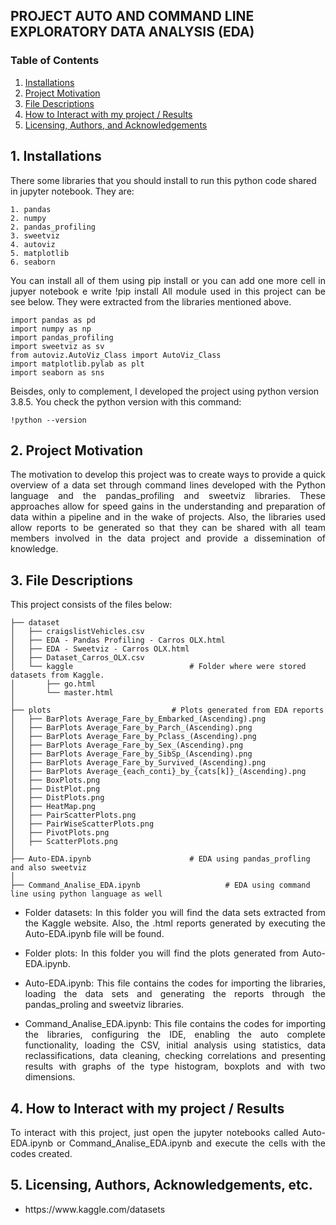 ## PROJECT AUTO AND COMMAND LINE EXPLORATORY DATA ANALYSIS (EDA)

### Table of Contents

1. [Installations](#installation)
2. [Project Motivation](#motivation)
3. [File Descriptions](#files)
4. [How to Interact with my project / Results](#results)
5. [Licensing, Authors, and Acknowledgements](#licensing)

## 1. Installations <a name="installation"></a>
There some libraries that you should install to run this python code shared in jupyter notebook. They are:

	1. pandas
	2. numpy
	2. pandas_profiling
	3. sweetviz
	4. autoviz
	5. matplotlib
	6. seaborn
		
<p align="justify">You can install all of them using pip install <librarie_name> or you can add one more cell in jupyer notebook e write !pip install <librarie_name>
All module used in this project can be see below. They were extracted from the libraries mentioned above.</p>

	import pandas as pd
	import numpy as np
	import pandas_profiling
	import sweetviz as sv
	from autoviz.AutoViz_Class import AutoViz_Class
	import matplotlib.pylab as plt
	import seaborn as sns
	
Beisdes, only to complement, I developed the project using python version 3.8.5. You check the python version with this command:

	!python --version	

## 2. Project Motivation<a name="motivation"></a>

<p align="justify">The motivation to develop this project was to create ways to provide a quick overview of a data set through command lines developed with the Python language and the pandas_profiling and sweetviz libraries. These approaches allow for speed gains in the understanding and preparation of data within a pipeline and in the wake of projects. Also, the libraries used allow reports to be generated so that they can be shared with all team members involved in the data project and provide a dissemination of knowledge.</p>

## 3. File Descriptions<a name="files"></a>

This project consists of the files below:

    ├── dataset																
	│   ├── craigslistVehicles.csv
	│   ├──	EDA - Pandas Profiling - Carros OLX.html	
	│   ├──	EDA - Sweetviz - Carros OLX.html
    │   ├── Dataset_Carros_OLX.csv           			
    │   └── kaggle							# Folder where were stored datasets from Kaggle.
    │       ├── go.html                      			
    │       └── master.html                  			
    │
	├── plots							# Plots generated from EDA reports      			
	│   ├── BarPlots Average_Fare_by_Embarked_(Ascending).png
	│   ├── BarPlots Average_Fare_by_Parch_(Ascending).png
	│   ├── BarPlots Average_Fare_by_Pclass_(Ascending).png
	│   ├── BarPlots Average_Fare_by_Sex_(Ascending).png
	│   ├── BarPlots Average_Fare_by_SibSp_(Ascending).png
	│   ├── BarPlots Average_Fare_by_Survived_(Ascending).png
	│   ├── BarPlots Average_{each_conti}_by_{cats[k]}_(Ascending).png
	│   ├── BoxPlots.png
	│   ├── DistPlot.png
	│   ├── DistPlots.png
	│   ├── HeatMap.png
	│   ├── PairScatterPlots.png
	│   ├── PairWiseScatterPlots.png
	│   ├── PivotPlots.png
	│   ├── ScatterPlots.png
	│
    ├── Auto-EDA.ipynb						# EDA using pandas_profling and also sweetviz	
	│
    ├── Command_Analise_EDA.ipynb					# EDA using command line using python language as well

<ul>		
<li><p align="justify">Folder datasets: In this folder you will find the data sets extracted from the Kaggle website. Also, the .html reports generated by executing the Auto-EDA.ipynb file will be found.</p>
<li><p align="justify">Folder plots: In this folder you will find the plots generated from Auto-EDA.ipynb.</p>

<li><p align="justify">Auto-EDA.ipynb: This file contains the codes for importing the libraries, loading the data sets and generating the reports through the pandas_proling and sweetviz libraries.</p>
<li><p align="justify">Command_Analise_EDA.ipynb: This file contains the codes for importing the libraries, configuring the IDE, enabling the auto complete functionality, loading the CSV, initial analysis using statistics, data reclassifications, data cleaning, checking correlations and presenting results with graphs of the type histogram, boxplots and with two dimensions.</p>
</ul>

## 4. How to Interact with my project / Results<a name="results"></a>

<p align="justify">To interact with this project, just open the jupyter notebooks called 
	Auto-EDA.ipynb 
or 
	Command_Analise_EDA.ipynb 
and execute the cells with the codes created.</p>

## 5. Licensing, Authors, Acknowledgements, etc.<a name="licensing"></a>

<ul>
	<li><p align="justify">https://www.kaggle.com/datasets</p>
</ul>
